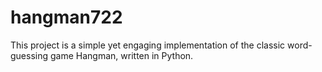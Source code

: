 # hangman722
This project is a simple yet engaging implementation of the classic word-guessing game Hangman, written in Python.
